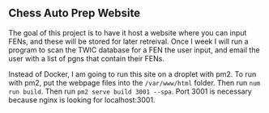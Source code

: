 ## Chess Auto Prep Website
The goal of this project is to have it host a website where you can input FENs, and these will be stored for later retreival. Once I week I will run a program to scan the TWIC database for a FEN the user input, and email the user with a list of pgns that contain their FENs.

Instead of Docker, I am going to run this site on a droplet with pm2. To run with pm2, put the webpage files into the `/var/www/html` folder. Then run `num run build`. Then run `pm2 serve build 3001 --spa`. Port 3001 is necessary because nginx is looking for localhost:3001.